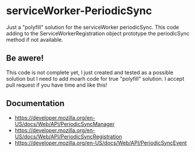 # serviceWorker-PeriodicSync
Just a "polyfill" solution for the serviceWorker periodicSync. This code adding to the ServiceWorkerRegistration object
prototype the periodicSync method if not available.

## Be awere!
This code is not complete yet, I just created and tested as a possible solution but I need to add moarh code for true
"polyfill" solution. I accept pull request if you have time and like this!

## Documentation
* https://developer.mozilla.org/en-US/docs/Web/API/PeriodicSyncManager
* https://developer.mozilla.org/en-US/docs/Web/API/PeriodicSyncRegistration
* https://developer.mozilla.org/en-US/docs/Web/API/PeriodicSyncEvent
